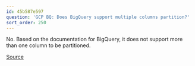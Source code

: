 ```yaml
---
id: 45b587e597
question: 'GCP BQ: Does BigQuery support multiple columns partition?'
sort_order: 250
---
```


No. Based on the documentation for BigQuery, it does not support more than one column to be partitioned.

[Source](https://cloud.google.com/bigquery/docs/partitioned-tables#limitations)